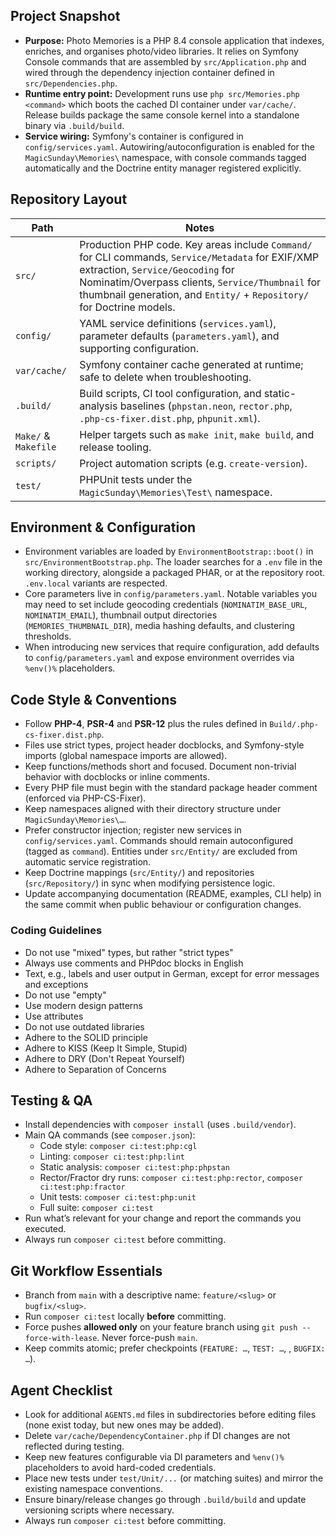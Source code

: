 ## Project Snapshot
- **Purpose:** Photo Memories is a PHP 8.4 console application that indexes, enriches, and organises photo/video libraries. It relies on Symfony Console commands that are assembled by `src/Application.php` and wired through the dependency injection container defined in `src/Dependencies.php`.
- **Runtime entry point:** Development runs use `php src/Memories.php <command>` which boots the cached DI container under `var/cache/`. Release builds package the same console kernel into a standalone binary via `.build/build`.
- **Service wiring:** Symfony's container is configured in `config/services.yaml`. Autowiring/autoconfiguration is enabled for the `MagicSunday\Memories\` namespace, with console commands tagged automatically and the Doctrine entity manager registered explicitly.

## Repository Layout
| Path | Notes |
| --- | --- |
| `src/` | Production PHP code. Key areas include `Command/` for CLI commands, `Service/Metadata` for EXIF/XMP extraction, `Service/Geocoding` for Nominatim/Overpass clients, `Service/Thumbnail` for thumbnail generation, and `Entity/` + `Repository/` for Doctrine models. |
| `config/` | YAML service definitions (`services.yaml`), parameter defaults (`parameters.yaml`), and supporting configuration. |
| `var/cache/` | Symfony container cache generated at runtime; safe to delete when troubleshooting. |
| `.build/` | Build scripts, CI tool configuration, and static-analysis baselines (`phpstan.neon`, `rector.php`, `.php-cs-fixer.dist.php`, `phpunit.xml`). |
| `Make/` & `Makefile` | Helper targets such as `make init`, `make build`, and release tooling. |
| `scripts/` | Project automation scripts (e.g. `create-version`). |
| `test/` | PHPUnit tests under the `MagicSunday\Memories\Test\` namespace. |

## Environment & Configuration
- Environment variables are loaded by `EnvironmentBootstrap::boot()` in `src/EnvironmentBootstrap.php`. The loader searches for a `.env` file in the working directory, alongside a packaged PHAR, or at the repository root. `.env.local` variants are respected.
- Core parameters live in `config/parameters.yaml`. Notable variables you may need to set include geocoding credentials (`NOMINATIM_BASE_URL`, `NOMINATIM_EMAIL`), thumbnail output directories (`MEMORIES_THUMBNAIL_DIR`), media hashing defaults, and clustering thresholds.
- When introducing new services that require configuration, add defaults to `config/parameters.yaml` and expose environment overrides via `%env()%` placeholders.

## Code Style & Conventions
- Follow **PHP-4**, **PSR-4** and **PSR-12** plus the rules defined in `Build/.php-cs-fixer.dist.php`.
- Files use strict types, project header docblocks, and Symfony-style imports (global namespace imports are allowed).
- Keep functions/methods short and focused. Document non-trivial behavior with docblocks or inline comments.
- Every PHP file must begin with the standard package header comment (enforced via PHP-CS-Fixer).
- Keep namespaces aligned with their directory structure under `MagicSunday\Memories\…`.
- Prefer constructor injection; register new services in `config/services.yaml`. Commands should remain autoconfigured (tagged as `command`). Entities under `src/Entity/` are excluded from automatic service registration.
- Keep Doctrine mappings (`src/Entity/`) and repositories (`src/Repository/`) in sync when modifying persistence logic.
- Update accompanying documentation (README, examples, CLI help) in the same commit when public behaviour or configuration changes.

### Coding Guidelines
- Do not use "mixed" types, but rather "strict types"
- Always use comments and PHPdoc blocks in English
- Text, e.g., labels and user output in German, except for error messages and exceptions
- Do not use "empty"
- Use modern design patterns
- Use attributes
- Do not use outdated libraries
- Adhere to the SOLID principle
- Adhere to KISS (Keep It Simple, Stupid)
- Adhere to DRY (Don't Repeat Yourself)
- Adhere to Separation of Concerns

## Testing & QA
- Install dependencies with `composer install` (uses `.build/vendor`).
- Main QA commands (see `composer.json`):
    - Code style: `composer ci:test:php:cgl`
    - Linting: `composer ci:test:php:lint`
    - Static analysis: `composer ci:test:php:phpstan`
    - Rector/Fractor dry runs: `composer ci:test:php:rector`, `composer ci:test:php:fractor`
    - Unit tests: `composer ci:test:php:unit`
    - Full suite: `composer ci:test`
- Run what’s relevant for your change and report the commands you executed.
- Always run `composer ci:test` before committing.

## Git Workflow Essentials
- Branch from `main` with a descriptive name: `feature/<slug>` or `bugfix/<slug>`.
- Run `composer ci:test` locally **before** committing.
- Force pushes **allowed only** on your feature branch using
  `git push --force-with-lease`. Never force-push `main`.
- Keep commits atomic; prefer checkpoints (`FEATURE: …`, `TEST: …`, , `BUGFIX: …`).

## Agent Checklist
- Look for additional `AGENTS.md` files in subdirectories before editing files (none exist today, but new ones may be added).
- Delete `var/cache/DependencyContainer.php` if DI changes are not reflected during testing.
- Keep new features configurable via DI parameters and `%env()%` placeholders to avoid hard-coded credentials.
- Place new tests under `test/Unit/...` (or matching suites) and mirror the existing namespace conventions.
- Ensure binary/release changes go through `.build/build` and update versioning scripts where necessary.
- Always run `composer ci:test` before committing.
